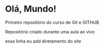 # Olá, Mundo!
 Primeiro repositório do curso de Git e GITHUB

Repositório criado durante uma aula ao vivo

essa linha eu add diretamento do site
